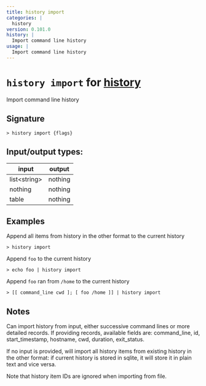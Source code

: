 ```yaml
---
title: history import
categories: |
  history
version: 0.101.0
history: |
  Import command line history
usage: |
  Import command line history
---
```

<!-- This file is automatically generated. Please edit the command in https://github.com/nushell/nushell instead. -->

# `history import` for [history](/commands/categories/history.md)

<div class='command-title'>Import command line history</div>

## Signature

```> history import {flags} ```


## Input/output types:

| input        | output  |
| ------------ | ------- |
| list\<string\> | nothing |
| nothing      | nothing |
| table        | nothing |
## Examples

Append all items from history in the other format to the current history
```nu
> history import

```

Append `foo` to the current history
```nu
> echo foo | history import

```

Append `foo` ran from `/home` to the current history
```nu
> [[ command_line cwd ]; [ foo /home ]] | history import

```

## Notes
Can import history from input, either successive command lines or more detailed records. If providing records, available fields are:
    command_line, id, start_timestamp, hostname, cwd, duration, exit_status.

If no input is provided, will import all history items from existing history in the other format: if current history is stored in sqlite, it will store it in plain text and vice versa.

Note that history item IDs are ignored when importing from file.